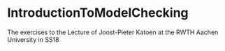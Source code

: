 # IntroductionToModelChecking
The exercises to the Lecture of Joost-Pieter Katoen at the RWTH Aachen University in SS18
